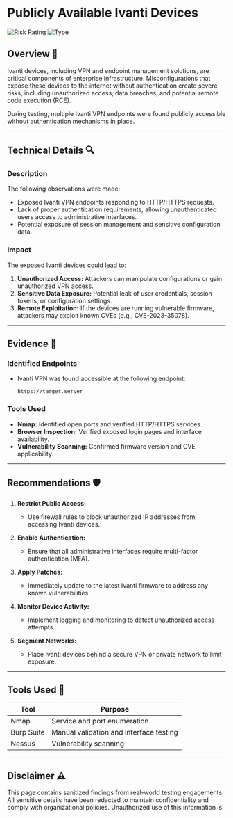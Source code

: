 # Publicly Available Ivanti Devices

![Risk Rating](https://img.shields.io/badge/Risk-Critical-red) ![Type](https://img.shields.io/badge/Type-Misconfiguration-blue)

## Overview 📖
Ivanti devices, including VPN and endpoint management solutions, are critical components of enterprise infrastructure. Misconfigurations that expose these devices to the internet without authentication create severe risks, including unauthorized access, data breaches, and potential remote code execution (RCE).

During testing, multiple Ivanti VPN endpoints were found publicly accessible without authentication mechanisms in place.

---

## Technical Details 🔍

### Description
The following observations were made:
- Exposed Ivanti VPN endpoints responding to HTTP/HTTPS requests.
- Lack of proper authentication requirements, allowing unauthenticated users access to administrative interfaces.
- Potential exposure of session management and sensitive configuration data.

### Impact
The exposed Ivanti devices could lead to:
1. **Unauthorized Access:** Attackers can manipulate configurations or gain unauthorized VPN access.
2. **Sensitive Data Exposure:** Potential leak of user credentials, session tokens, or configuration settings.
3. **Remote Exploitation:** If the devices are running vulnerable firmware, attackers may exploit known CVEs (e.g., CVE-2023-35078).

---

## Evidence 📂

### Identified Endpoints
- Ivanti VPN was found accessible at the following endpoint:
  ```
  https://target.server
  ```

### Tools Used
- **Nmap:** Identified open ports and verified HTTP/HTTPS services.
- **Browser Inspection:** Verified exposed login pages and interface availability.
- **Vulnerability Scanning:** Confirmed firmware version and CVE applicability.

---

## Recommendations 🛡️

1. **Restrict Public Access:**
   - Use firewall rules to block unauthorized IP addresses from accessing Ivanti devices.

2. **Enable Authentication:**
   - Ensure that all administrative interfaces require multi-factor authentication (MFA).

3. **Apply Patches:**
   - Immediately update to the latest Ivanti firmware to address any known vulnerabilities.

4. **Monitor Device Activity:**
   - Implement logging and monitoring to detect unauthorized access attempts.

5. **Segment Networks:**
   - Place Ivanti devices behind a secure VPN or private network to limit exposure.

---

## Tools Used 🔧
| Tool            | Purpose                              |
|-----------------|--------------------------------------|
| Nmap            | Service and port enumeration        |
| Burp Suite      | Manual validation and interface testing |
| Nessus          | Vulnerability scanning              |

---

## Disclaimer ⚠️
This page contains sanitized findings from real-world testing engagements. All sensitive details have been redacted to maintain confidentiality and comply with organizational policies. Unauthorized use of this information is 
